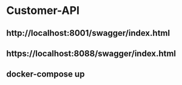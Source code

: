 # Customer-API
## http://localhost:8001/swagger/index.html
## https://localhost:8088/swagger/index.html

## docker-compose up